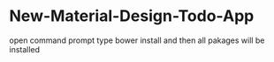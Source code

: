 # New-Material-Design-Todo-App

open command prompt type bower install and then all pakages will be installed


